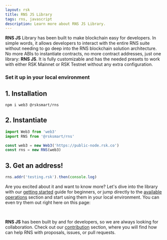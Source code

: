 ```yaml
---
layout: rsk
title: RNS JS Library
tags: rns, javascript
description: Learn more about RNS JS Library.
---
```


**RNS JS** Library has been built to make blockchain easy for developers. In simple words, it allows developers to interact with the entire RNS suite without needing to go deep into the RNS blockchain solution architecture. No more ABIs to instantiate contracts, no more contract addresses, just one library: **RNS JS**. It is fully customizable and has the needed presets to work with either RSK Mainnet or RSK Testnet without any extra configuration.

### Set it up in your local environment

## 1. Installation

```
npm i web3 @rsksmart/rns
```

## 2. Instantiate

```javascript
import Web3 from 'web3'
import RNS from '@rsksmart/rns'

const web3 = new Web3('https://public-node.rsk.co')
const rns = new RNS(web3)
```

## 3. Get an address!

```javascript
rns.addr('testing.rsk').then(console.log)
```

Are you excited about it and want to know more? Let's dive into the library with our [getting started](/rif/rns/libs/javascript/Getting-started) guide for beginners, or jump directly to the [available operations](/rif/rns/libs/javascript/Operations) section and start using them in your local environment. You can even try them out right here on this page:

<script async src="//jsfiddle.net/javiesses/pxby1796/16/embed/js,html,result/dark/"></script>
<br />

**RNS JS** has been built by and for developers, so we are always looking for collaboration. Check out our [contribution](/rif/rns/libs/javascript/Contribute) section, where you will find how can help RNS with proposals, issues, or pull requests.
